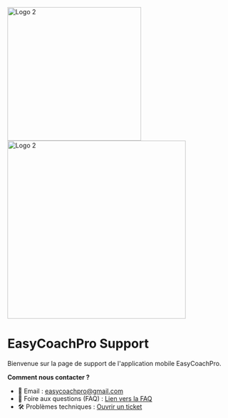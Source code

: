<img width="300" alt="Logo 2" src="https://github.com/user-attachments/assets/7a665e8e-2791-464d-acee-355c9d613769" /> <img width="400" alt="Logo 2" src="https://github.com/user-attachments/assets/17bfe0dc-e917-48a4-9446-dcfbead1cc41" /> 


# EasyCoachPro Support
Bienvenue sur la page de support de l'application mobile EasyCoachPro.

**Comment nous contacter ?**
- 📧 Email : easycoachpro@gmail.com
- 📌 Foire aux questions (FAQ) : [Lien vers la FAQ](https://github.com/EasyCoachPro/EasyCoachPro/wiki)
- 🛠️ Problèmes techniques : [Ouvrir un ticket](https://github.com/EasyCoachPro/EasyCoachPro/issues/new?template=Blank+issue)




